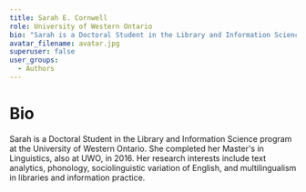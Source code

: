 ```yaml
---
title: Sarah E. Cornwell
role: University of Western Ontario
bio: "Sarah is a Doctoral Student in the Library and Information Science program at the University of Western Ontario. She completed her Master's in Linguistics, also at UWO, in 2016. Her research interests include text analytics, phonology, sociolinguistic variation of English, and multilingualism in libraries and information practice."
avatar_filename: avatar.jpg
superuser: false
user_groups:
  - Authors
---
```


# Bio
Sarah is a Doctoral Student in the Library and Information Science program at the University of Western Ontario. She completed her Master's in Linguistics, also at UWO, in 2016. Her research interests include text analytics, phonology, sociolinguistic variation of English, and multilingualism in libraries and information practice.



